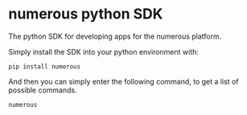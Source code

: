 numerous python SDK
===================

The python SDK for developing apps for the numerous platform.

Simply install the SDK into your python environment with:

    pip install numerous

And then you can simply enter the following command, to get a list of possible
commands.

    numerous
